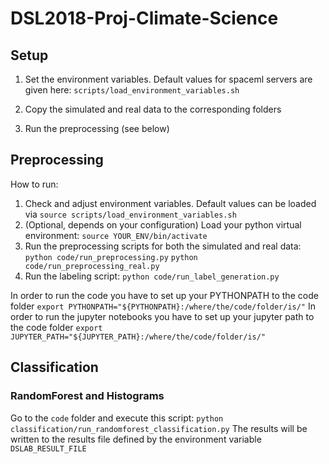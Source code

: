# DSL2018-Proj-Climate-Science

## Setup
1. Set the environment variables.
Default values for spaceml servers are given here:
`scripts/load_environment_variables.sh`

2. Copy the simulated and real data to the corresponding folders

3. Run the preprocessing (see below)



## Preprocessing

How to run:
1. Check and adjust environment variables. Default values can be loaded via 
`source scripts/load_environment_variables.sh`
2. (Optional, depends on your configuration) Load your python virtual environment:
`source YOUR_ENV/bin/activate`
3. Run the preprocessing scripts for both the simulated and real data:
`python code/run_preprocessing.py`
`python code/run_preprocessing_real.py`
4. Run the labeling script:
`python code/run_label_generation.py`

In order to run the code you have to set up your PYTHONPATH to the code folder
```export PYTHONPATH="${PYTHONPATH}:/where/the/code/folder/is/"```
In order to run the jupyter notebooks you have to set up your jupyter path to the code folder
```export JUPYTER_PATH="${JUPYTER_PATH}:/where/the/code/folder/is/"```


## Classification

### RandomForest and Histograms

Go to the `code` folder and execute this script: 
`python classification/run_randomforest_classification.py`
The results will be written to the results file defined by the environment variable `DSLAB_RESULT_FILE`
